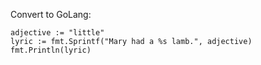 Convert to GoLang:
```
adjective := "little"
lyric := fmt.Sprintf("Mary had a %s lamb.", adjective)
fmt.Println(lyric)
```
